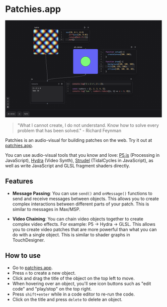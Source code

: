 # Patchies.app

<img src="./docs/images/patchies-v2-hero.png" alt="Patchies.app Hero Image" width="600">

> "What I cannot create, I do not understand. Know how to solve every problem that has been solved." - Richard Feynman

Patchies is an audio-visual for building patches on the web. Try it out at [patchies.app](https://patchies.app).

You can use audio-visual tools that you know and love: [P5.js](https://p5js.org) (Processing in JavaScript), [Hydra](https://hydra.ojack.xyz) (Video Synth), [Strudel](https://strudel.cc) (TidalCycles in JavaScript), as well as write JavaScript and GLSL fragment shaders directly.

## Features

- **Message Passing**: You can use `send()` and `onMessage()` functions to send and receive messages between objects. This allows you to create complex interactions between different parts of your patch. This is similar to messages in Max/MSP.

- **Video Chaining**: You can chain video objects together to create complex video effects. For example: P5 -> Hydra -> GLSL. This allows you to create video patches that are more powerful than what you can do with a single object. This is similar to shader graphs in TouchDesigner.

## How to use

- Go to [patchies.app](https://patchies.app).
- Press `n` to create a new object.
- Click and drag the title of the object on the top left to move.
- When hovering over an object, you'll see icon buttons such as "edit code" and "play/stop" on the top right.
- Press `shift+enter` while in a code editor to re-run the code.
- Click on the title and press `delete` to delete an object.
